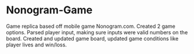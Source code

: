 # Nonogram-Game
Game replica based off mobile game Nonogram.com. Created 2 game options. Parsed player input, making sure inputs were valid numbers on the board. 
Created and updated game board, updated game conditions like player lives and win/loss.
